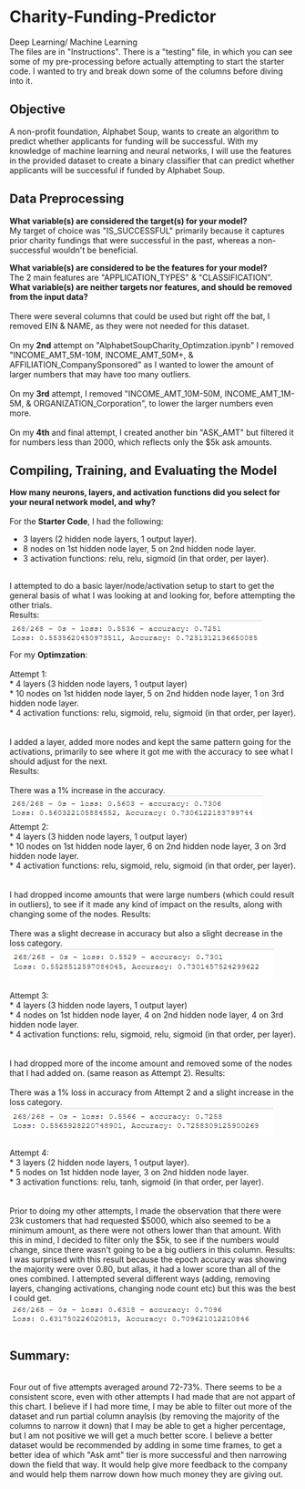 # Charity-Funding-Predictor
Deep Learning/ Machine Learning
<br>
The files are in "Instructions". There is a "testing" file, in which you can see some of my pre-processing before actually attempting to start the starter code. I wanted to try and break down some of the columns before diving into it. 

## Objective
A non-profit foundation, Alphabet Soup, wants to create an algorithm to predict whether applicants for funding will be successful. With my knowledge of machine learning and neural networks, I will use the features in the provided dataset to create a binary classifier that can predict whether applicants will be successful if funded by Alphabet Soup.

## Data Preprocessing

<b>What variable(s) are considered the target(s) for your model? </b> <br>
My target of choice was  "IS_SUCCESSFUL" primarily because it captures prior charity fundings that were successful in the past, whereas a non-successful wouldn't be beneficial. 

<b>What variable(s) are considered to be the features for your model? </b> <br>
The 2 main features are "APPLICATION_TYPES" & "CLASSIFICATION".
<br>
<b>What variable(s) are neither targets nor features, and should be removed from the input data?</b><br>
<br>
There were several columns that could be used but right off the bat, I removed EIN & NAME, as they were not needed for this dataset. <br> 
<br>
On my <b>2nd</b> attempt on "AlphabetSoupCharity_Optimzation.ipynb" I removed "INCOME_AMT_5M-10M, INCOME_AMT_50M+, & AFFILIATION_CompanySponsored" as I wanted to lower the amount of larger numbers that may have too many outliers. <br>
<br>
On my <b>3rd</b> attempt, I removed "INCOME_AMT_10M-50M, INCOME_AMT_1M-5M, & ORGANIZATION_Corporation", to lower the larger numbers even more. <br>
<br>
On my <b>4th</b> and final attempt, I created another bin "ASK_AMT" but filtered it for numbers less than 2000, which reflects only the $5k ask amounts. <br>

## Compiling, Training, and Evaluating the Model

<b>How many neurons, layers, and activation functions did you select for your neural network model, and why?</b><br>
<br>
For the <b>Starter Code</b>, I had the following: <br>
* 3 layers (2 hidden node layers, 1 output layer).<br>
* 8 nodes on 1st hidden node layer, 5 on 2nd hidden node layer.<br>
* 3 activation functions: relu, relu, sigmoid (in that order, per layer). <br>
<br>
I attempted to do a basic layer/node/activation setup to start to get the general basis of what I was looking at and looking for, before attempting the other trials. 
<br>
Results: <br>
<img src=https://github.com/fhelms8/Charity-Funding-Predictor/blob/main/Resources/Images%20&%20Results/Starting%20code%20attempt%20results.png?raw=true>

<br>
For my <b>Optimzation</b>:
<br>
<br>
Attempt 1: <br>
* 4 layers (3 hidden node layers, 1 output layer)<br>
* 10 nodes on 1st hidden node layer, 5 on 2nd hidden node layer, 1 on 3rd hidden node layer.<br>
* 4 activation functions: relu, sigmoid, relu, sigmoid (in that order, per layer). <br>
<br>
<br>
I added a layer, added more nodes and kept the same pattern going for the activations, primarily to see where it got me with the accuracy to see what I should adjust for the next. <br>
Results:<br>
<br>
There was a 1% increase in the accuracy.<br>
<img src=https://github.com/fhelms8/Charity-Funding-Predictor/blob/main/Resources/Images%20&%20Results/Attempt%201.png?raw=true>
<br>
Attempt 2: <br>
* 4 layers (3 hidden node layers, 1 output layer)<br>
* 10 nodes on 1st hidden node layer, 6 on 2nd hidden node layer, 3 on 3rd hidden node layer.<br>
* 4 activation functions: relu, sigmoid, relu, sigmoid (in that order, per layer). <br>
<br>
<br>
I had dropped income amounts that were large numbers (which could result in outliers), to see if it made any kind of impact on the results, along with changing some of the nodes. 
Results: <br>
<br>
There was a slight decrease in accuracy but also a slight decrease in the loss category. <br>
<img src=https://github.com/fhelms8/Charity-Funding-Predictor/blob/main/Resources/Images%20&%20Results/Attempt%202.png?raw=true>
<br>
<br>
Attempt 3: <br>
* 4 layers (3 hidden node layers, 1 output layer)<br>
* 4 nodes on 1st hidden node layer, 4 on 2nd hidden node layer, 4 on 3rd hidden node layer.<br>
* 4 activation functions: relu, sigmoid, relu, sigmoid (in that order, per layer). <br>
<br>
<br>
I had dropped more of the income amount and removed some of the nodes that I had added on. (same reason as Attempt 2). 
Results:<br>
<br>
There was a 1% loss in accuracy from Attempt 2 and a slight increase in the loss category. 
<img src=https://github.com/fhelms8/Charity-Funding-Predictor/blob/main/Resources/Images%20&%20Results/Attempt%203.png?raw=true>
<br>
<br>
Attempt 4: <br>
* 3 layers (2 hidden node layers, 1 output layer).<br>
* 5 nodes on 1st hidden node layer, 3 on 2nd hidden node layer.<br>
* 3 activation functions: relu, tanh, sigmoid (in that order, per layer). <br>
<br>
<br>
Prior to doing my other attempts, I made the observation that there were 23k customers that had requested $5000, which also seemed to be a minimum amount, as there were not others lower than that amount. With this in mind, I decided to filter only the $5k, to see if the numbers would change, since there wasn't going to be a big outliers in this column. 
Results: <br>
I was surprised with this result because the epoch accuracy was showing the majority were over 0.80, but allas, it had a lower score than all of the ones combined. I attempted several different ways (adding, removing layers, changing activations, changing node count etc) but this was the best I could get. 
<img src=https://github.com/fhelms8/Charity-Funding-Predictor/blob/main/Resources/Images%20&%20Results/Attempt%204.png?raw=true>


## Summary: 
<br>
Four out of five attempts averaged around 72-73%. There seems to be a consistent score, even with other attempts I had made that are not appart of this chart. I believe if I had more time, I may be able to filter out more of the dataset and run partial column anaylsis (by removing the majority of the columns to narrow it down) that I may be able to get a higher percentage, but I am not positive we will get a much better score. I believe a better dataset would be recommended by adding in some time frames, to get a better idea of which "Ask amt" tier is more successful and then narrowing down the field that way. It would help give more feedback to the company and would help them narrow down how much money they are giving out. 


